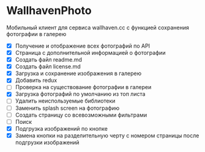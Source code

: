 # WallhavenPhoto
Мобильный клиент для сервиса wallhaven.cc с функцией сохранения фотографии в галерею
- [x] Получение и отображение всех фотографий по API
- [x] Страница с дополнительной информацией о фотографии
- [x] Создать файл readme.md
- [x] Создать файл license.md
- [x] Загрузка и сохранение изображения в галерею
- [x] Добавить redux
- [ ] Проверка на существование фотографии в галереи
- [x] Загрузка фотографий по умолчанию из топ листа
- [ ] Удалить неиспользуемые библиотеки
- [ ] Заменить splash screen на фотографию
- [ ] Создать страницу со всевозможными фильтрами
- [ ] Поиск
- [x] Подгрузка изображений по кнопке
- [x] Замена кнопки на разделительную черту с номером страницы после подгрузки изображений
